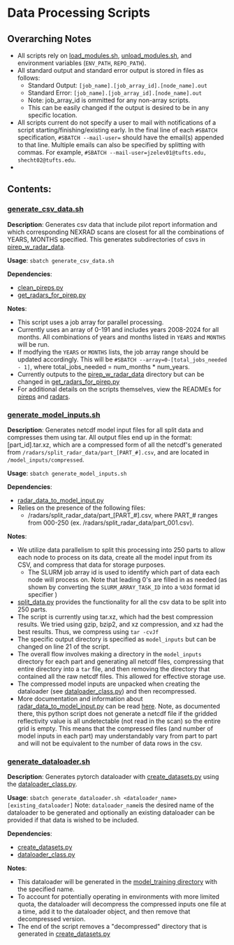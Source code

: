 # Data Processing Scripts

## Overarching Notes
- All scripts rely on [load_modules.sh](../load_modules.sh), [unload_modules.sh](../unload_modules.sh), and environment variables (`ENV_PATH`, `REPO_PATH`).
- All standard output and standard error output is stored in files as follows:
  - Standard Output: `[job_name].[job_array_id].[node_name].out`
  - Standard Error: `[job_name].[job_array_id].[node_name].out`
  - Note: job_array_id is ommitted for any non-array scripts.
  - This can be easily changed if the output is desired to be in any specific location.
- All scripts current do not specify a user to mail with notifications of a script starting/finishing/existing early. In the final line of each `#SBATCH` specification, `#SBATCH --mail-user=` should have the email(s) appended to that line. Multiple emails can also be specified by splitting with commas. For example, `#SBATCH --mail-user=jzelev01@tufts.edu, shecht02@tufts.edu`.
- 

## Contents:

### [generate_csv_data.sh](generate_csv_data.sh)
**Description**: Generates csv data that include pilot report information and which corresponding NEXRAD scans are closest for all the combinations of YEARS, MONTHS specified. This generates subdirectories of csvs in [pirep_w_radar_data](../../pireps/pirep_w_radar_data). 

**Usage**: `sbatch generate_csv_data.sh`

**Dependencies**:
- [clean_pireps.py](../../pireps/clean_pireps.py)
- [get_radars_for_pirep.py](../../radars/get_radars_for_pirep.py)

**Notes**:
- This script uses a job array for parallel processing. 
- Currently uses an array of 0-191 and includes years 2008-2024 for all months. All combinations of years and months listed in `YEARS` and `MONTHS` will be run.
- If modfying the `YEARS` or `MONTHS` lists, the job array range should be updated accordingly. This will be `#SBATCH --array=0-[total_jobs_needed - 1]`, where total_jobs_needed = num_months * num_years. 
- Currently outputs to the [pirep_w_radar_data](../../pireps/pirep_w_radar_data) directory but can be changed in [get_radars_for_pirep.py](../../radars/get_radars_for_pirep.py)
- For additional details on the scripts themselves, view the READMEs for [pireps](../../pireps/README.md) and [radars](../../pireps/README.md).

### [generate_model_inputs.sh](generate_model_inputs.sh)
**Description**: Generates netcdf model input files for all split data and compresses them using tar. All output files end up in the format: [part_id].tar.xz, which are a compressed form of all the netcdf's generated from `/radars/split_radar_data/part_[PART_#].csv`, and are located in `/model_inputs/compressed`.

**Usage**: `sbatch generate_model_inputs.sh`

**Dependencies**:
- [radar_data_to_model_input.py](../../radars/radar_data_to_model_input.py)
- Relies on the presence of the following files:
  - /radars/split_radar_data/part_[PART_#].csv, where PART_# ranges from 000-250 (ex. /radars/split_radar_data/part_001.csv).

**Notes**:
- We utilize data parallelism to split this processing into 250 parts to allow each node to process on its data, create all the model input from its CSV, and compress that data for storage purposes. 
  - The SLURM job array id is used to identify which part of data each node will process on. Note that leading 0's are filled in as needed (as shown by converting the `SLURM_ARRAY_TASK_ID` into a `%03d` format id specifier )
- [split_data.py](../../split_data.py) provides the functionality for all the csv data to be split into 250 parts.
- The script is currently using tar.xz, which had the best compression results. We tried using gzip, bzip2, and xz compression, and xz had the best results. Thus, we compress using `tar -cvJf` 
- The specific output directory is specified as `model_inputs` but can be changed on line 21 of the script.
- The overall flow involves making a directory in the `model_inputs` directory for each part and generating all netcdf files, compressing that entire directory into a `tar` file, and then removing the directory that contained all the raw netcdf files. This allowed for effective storage use. 
- The compressed model inputs are unpacked when creating the dataloader (see [dataloader_class.py](../../model_training/dataloader_class.py)) and then recompressed.
- More documentation and information about [radar_data_to_model_input.py](../../radars/radar_data_to_model_input.py) can be read [here](../../radars/README.md). Note, as documented there, this python script does not generate a netcdf file if the gridded reflectivity value is all undetectable (not read in the scan) so the entire grid is empty. This means that the compressed files (and number of model inputs in each part) may understandably vary from part to part and will not be equivalent to the number of data rows in the csv. 

### [generate_dataloader.sh](generate_dataloader.sh)
**Description**: Generates pytorch dataloader with [create_datasets.py](../../model_training/create_datasets.py) using the [dataloader_class.py](../../model_training/dataloader_class.py).

**Usage**: `sbatch generate_dataloader.sh <dataloader_name> [existing_dataloader]`
Note: `dataloader_name`is the desired name of the dataloader to be generated and optionally an existing dataloader can be provided if that data is wished to be included.

**Dependencies**:
- [create_datasets.py](../../model_training/create_datasets.py)
- [dataloader_class.py](../../model_training/dataloader_class.py)

**Notes**:
- This dataloader will be generated in the [model_training directory](../../model_training/) with the specified name.
- To account for potentially operating in environments with more limited quota, the dataloader will decompress the compressed inputs one file at a time, add it to the dataloader object, and then remove that decompressed version.
- The end of the script removes a "decompressed" directory that is generated in [create_datasets.py](../../model_training/clean_pireps.py)

### 
